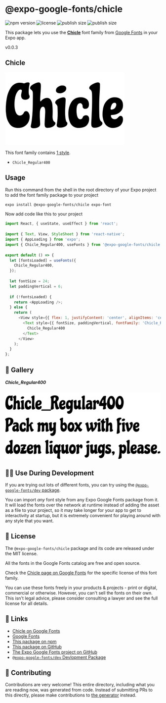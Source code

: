 # @expo-google-fonts/chicle

![npm version](https://flat.badgen.net/npm/v/@expo-google-fonts/chicle)
![license](https://flat.badgen.net/github/license/expo/google-fonts)
![publish size](https://flat.badgen.net/packagephobia/install/@expo-google-fonts/chicle)
![publish size](https://flat.badgen.net/packagephobia/publish/@expo-google-fonts/chicle)

This package lets you use the [**Chicle**](https://fonts.google.com/specimen/Chicle) font family from [Google Fonts](https://fonts.google.com/) in your Expo app.

v0.0.3

## Chicle

![Chicle](./font-family.png)

This font family contains [1 style](#-gallery).

- `Chicle_Regular400`

## Usage

Run this command from the shell in the root directory of your Expo project to add the font family package to your project
```sh
expo install @expo-google-fonts/chicle expo-font
```

Now add code like this to your project
```js
import React, { useState, useEffect } from 'react';

import { Text, View, StyleSheet } from 'react-native';
import { AppLoading } from 'expo';
import { Chicle_Regular400, useFonts } from '@expo-google-fonts/chicle';

export default () => {
  let [fontsLoaded] = useFonts({
    Chicle_Regular400,
  });

  let fontSize = 24;
  let paddingVertical = 6;

  if (!fontsLoaded) {
    return <AppLoading />;
  } else {
    return (
      <View style={{ flex: 1, justifyContent: 'center', alignItems: 'center' }}>
        <Text style={{ fontSize, paddingVertical, fontFamily: 'Chicle_Regular400' }}>
          Chicle_Regular400
        </Text>
      </View>
    );
  }
};

```

## 🔡 Gallery

##### Chicle_Regular400
![Chicle_Regular400](./463fc42349dcac85fa8e161556aa92b7ae3f8d9cd174ef7b134ac072382d6069.ttf.png)


## 👩‍💻 Use During Development

If you are trying out lots of different fonts, you can try using the [`@expo-google-fonts/dev` package](https://github.com/expo/google-fonts/tree/master/font-packages/dev#readme).

You can import *any* font style from any Expo Google Fonts package from it. It will load the fonts
over the network at runtime instead of adding the asset as a file to your project, so it may take longer
for your app to get to interactivity at startup, but it is extremely convenient
for playing around with any style that you want.

## 📖 License

The `@expo-google-fonts/chicle` package and its code are released under the MIT license.

All the fonts in the Google Fonts catalog are free and open source.

Check the [Chicle page on Google Fonts](https://fonts.google.com/specimen/Chicle) for the specific license of this font family.

You can use these fonts freely in your products & projects - print or digital, commercial or otherwise. However, you can't sell the fonts on their own. This isn't legal advice, please consider consulting a lawyer and see the full license for all details.

## 🔗 Links

- [Chicle on Google Fonts](https://fonts.google.com/specimen/Chicle)
- [Google Fonts](https://fonts.google.com/)
- [This package on npm](https://www.npmjs.com/package/@expo-google-fonts/chicle)
- [This package on GitHub](https://github.com/expo/google-fonts/tree/master/font-packages/chicle)
- [The Expo Google Fonts project on GitHub](https://github.com/expo/google-fonts)
- [`@expo-google-fonts/dev` Devlopment Package](https://github.com/expo/google-fonts/tree/master/font-packages/dev)


## 🤝 Contributing

Contributions are very welcome! This entire directory, including what you are reading now, was generated from code. Instead of submitting PRs to this directly, please make contributions to [the generator](https://github.com/expo/google-fonts/tree/master/packages/generator) instead.
